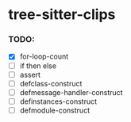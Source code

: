 # tree-sitter-clips

### TODO:
- [x] for-loop-count
- [ ] if then else
- [ ] assert
- [ ] defclass-construct
- [ ] defmessage-handler-construct
- [ ] definstances-construct
- [ ] defmodule-construct
